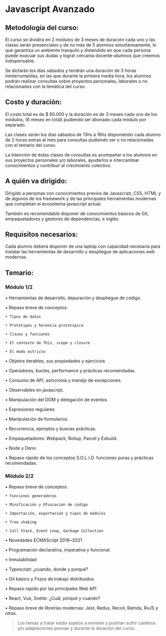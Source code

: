 # Javascript Avanzado

## Metodología del curso:

El curso se dividirá en 2 módulos de 3 meses de duración cada uno y las clases serán presenciales y de no más de 5 alumnos simultáneamente, lo que garantiza un ambiente tranquilo y distendido en que cada persona puede evacuar sus dudas y lograr cercanía docente-alumnos que creemos indispensable.

Se dictarán los días sábados y tendrán una duración de 3 horas ininterrumpidas, en las que durante la primera media hora, los alumnos podrán realizar consultas sobre proyectos personales, laborales o no relacionados con la temática del curso.

## Costo y duración:

El costo total es de $ 60.000 y la duración es de 3 meses cada uno de los módulos, (6 meses en total) pudiendo ser abonado cada módulo por separado.

Las clases serán los días sábados de 13hs a 16hs disponiendo cada alumno de 2 horas extras al mes para consultas pudiendo ser o no relacionadas con el temario del curso.

La intención de éstas clases de consultas es acompañar a los alumnos en sus proyectos personales y/o laborales, ayudarlos e intercambiar conocimientos y contribuir al crecimiento colectivo.

## A quién va dirigido:

Dirigido a personas con conocimientos previos de Javascript, CSS, HTML y de algunos de los framework y de las principales herramientas modernas que completan el ecosistema javascript actual.

También es recomendable disponer de conocimientos básicos de Git, empaquetadores y gestores de dependencias, e inglés.

## Requisitos necesarios:

Cada alumno deberá disponer de una laptop con capacidad necesaria para instalar las herramientas de desarrollo y despliegue de aplicaciones web modernas.

## Temario:

### Módulo 1/2

• Herramientas de desarrollo, depuración y despliegue de código.

• Repaso breve de conceptos:

    • Tipos de datos

    • Prototipos y herencia prototípica

    • Clases y funciones

    • El contexto de This, scope y closure

    • El modo estricto

• Objetos iterables, sus propiedades y ejercicios

• Operadores, bucles, performance y prácticas recomendadas.

• Consumo de API, asincronía y manejo de excepciones.

• Observables en javascript.

• Manipulación del DOM y delegación de eventos

• Expresiones regulares

• Manipulación de formularios

• Recurrencia, ejemplos y buenas prácticas.

• Empaquetadores: Webpack, Rollup, Parcel y Esbuild.

• Node y Deno

• Repaso rápido de los conceptos S.O.L.I.D. funciones puras y prácticas recomendadas.

### Módulo 2/2

• Repaso breve de conceptos:

    • Funciones generadoras

    • Minificación y Ofuscación de código

    • Importación, exportación y tipos de módulos

    • Tree shaking

    • Call Stack, Event Loop, Garbage Collection

• Novedades ECMAScript 2019~2021

• Programación declarativa, imperativa y funcional.

• Inmutabilidad

• Typescript: ¿cuando, donde y porqué?

• Git básico y Flujos de trabajo distribuidos

• Repaso rápido por las principales Web API

• React, Vue, Svelte: ¿Cuál, porqué y cuando?

• Repaso breve de librerías modernas: Jest, Redux, Recoil, Ramda, RxJS y otras.

> Los temas a tratar están sujetos a revisión y podrían sufrir cambios y/o adaptaciones previas y durante la duración del curso.
